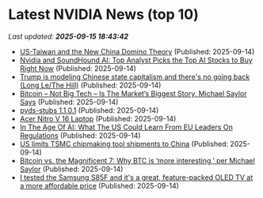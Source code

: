 # Latest NVIDIA News (top 10)
_Last updated: **2025-09-15 18:43:42**_

- [US-Taiwan and the New China Domino Theory](https://www.thegatewaypundit.com/2025/09/us-taiwan-new-china-domino-theory/) (Published: 2025-09-14)
- [Nvidia and SoundHound AI: Top Analyst Picks the Top AI Stocks to Buy Right Now](https://biztoc.com/x/4000ba9a66b1ba43) (Published: 2025-09-14)
- [Trump is modeling Chinese state capitalism and there's no going back (Long Le/The Hill)](https://www.memeorandum.com/250914/p45) (Published: 2025-09-14)
- [Bitcoin – Not Big Tech – Is The Market’s Biggest Story, Michael Saylor Says](https://bitcoinist.com/bitcoin-not-big-tech-is-the-markets-biggest-story-michael-saylor-says/) (Published: 2025-09-14)
- [pyds-stubs 1.1.0.1](https://pypi.org/project/pyds-stubs/1.1.0.1/) (Published: 2025-09-14)
- [Acer Nitro V 16 Laptop](https://thegadgetflow.com/?p=701299) (Published: 2025-09-14)
- [In The Age Of AI: What The US Could Learn From EU Leaders On Regulations](https://www.forbes.com/sites/daviddoty/2025/09/14/in-the-age-of-ai-what-the-us-could-learn-from-eu-leaders-on-regulations/) (Published: 2025-09-14)
- [US limits TSMC chipmaking tool shipments to China](https://www.spacedaily.com/reports/US_limits_TSMC_chipmaking_tool_shipments_to_China_999.html) (Published: 2025-09-14)
- [Bitcoin vs. the Magnificent 7: Why BTC is ‘more interesting,’ per Michael Saylor](https://ambcrypto.com/bitcoin-vs-the-magnificent-7-why-btc-is-more-interesting-per-michael-saylor/) (Published: 2025-09-14)
- [I tested the Samsung S85F and it's a great, feature-packed OLED TV at a more affordable price](https://www.techradar.com/televisions/samsung-s85f-review) (Published: 2025-09-14)
